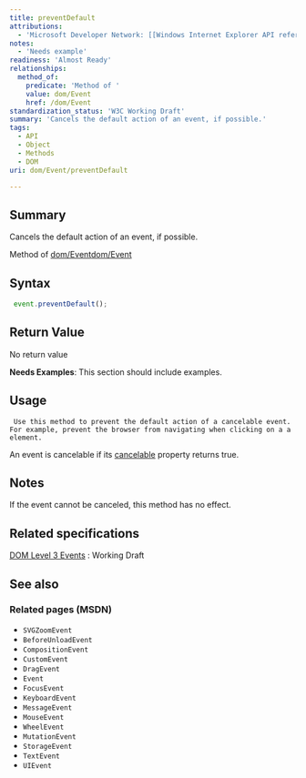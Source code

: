 ```yaml
---
title: preventDefault
attributions:
  - 'Microsoft Developer Network: [[Windows Internet Explorer API reference](http://msdn.microsoft.com/en-us/library/ie/hh828809%28v=vs.85%29.aspx) Article]'
notes:
  - 'Needs example'
readiness: 'Almost Ready'
relationships:
  method_of:
    predicate: 'Method of '
    value: dom/Event
    href: /dom/Event
standardization_status: 'W3C Working Draft'
summary: 'Cancels the default action of an event, if possible.'
tags:
  - API
  - Object
  - Methods
  - DOM
uri: dom/Event/preventDefault

---
```

## <span>Summary</span>

Cancels the default action of an event, if possible.

Method of [dom/Event](/dom/Event)[dom/Event](/dom/Event)

## <span>Syntax</span>

``` js
 event.preventDefault();
```

## <span>Return Value</span>

No return value

**Needs Examples**: This section should include examples.

## <span>Usage</span>

     Use this method to prevent the default action of a cancelable event. For example, prevent the browser from navigating when clicking on a a element.

An event is cancelable if its [cancelable](/dom/Event/cancelable) property returns true.

## <span>Notes</span>

If the event cannot be canceled, this method has no effect.

## <span>Related specifications</span>

[DOM Level 3 Events](http://www.w3.org/TR/DOM-Level-3-Events/)
:   Working Draft

## <span>See also</span>

### <span>Related pages (MSDN)</span>

-   `SVGZoomEvent`
-   `BeforeUnloadEvent`
-   `CompositionEvent`
-   `CustomEvent`
-   `DragEvent`
-   `Event`
-   `FocusEvent`
-   `KeyboardEvent`
-   `MessageEvent`
-   `MouseEvent`
-   `WheelEvent`
-   `MutationEvent`
-   `StorageEvent`
-   `TextEvent`
-   `UIEvent`
